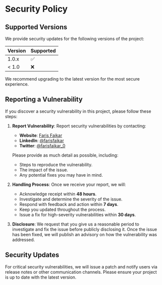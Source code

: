 # Security Policy

## Supported Versions

We provide security updates for the following versions of the project:

| Version | Supported          |
| ------- | ------------------ |
| 1.0.x   | :white_check_mark:  |
| < 1.0   | :x:                |

We recommend upgrading to the latest version for the most secure experience.

## Reporting a Vulnerability

If you discover a security vulnerability in this project, please follow these steps:

1. **Report Vulnerability**: Report security vulnerabilities by contacting:
   - **Website**: [Faris Faikar](https://farisfaikar.vercel.app/)
   - **LinkedIn**: [@farisfaikar](https://www.linkedin.com/in/farisfaikar/)
   - **Twitter**: [@farisfaikar_0](https://x.com/farisfaikar_0/)

   Please provide as much detail as possible, including:
   - Steps to reproduce the vulnerability.
   - The impact of the issue.
   - Any potential fixes you may have in mind.

2. **Handling Process**: Once we receive your report, we will:
   - Acknowledge receipt within **48 hours**.
   - Investigate and determine the severity of the issue.
   - Respond with feedback and action within **7 days**.
   - Keep you updated throughout the process.
   - Issue a fix for high-severity vulnerabilities within **30 days**.

3. **Disclosure**: We request that you give us a reasonable period to investigate and fix the issue before publicly disclosing it. Once the issue has been fixed, we will publish an advisory on how the vulnerability was addressed.

## Security Updates

For critical security vulnerabilities, we will issue a patch and notify users via release notes or other communication channels. Please ensure your project is up to date with the latest version.

